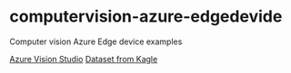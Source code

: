 # computervision-azure-edgedevide
Computer vision Azure Edge device examples

[Azure Vision Studio](https://portal.vision.cognitive.azure.com/resource/r/b330e478afa0480b88a1869f0fc9ff33/subscriptions/020b2f56-5ec9-4b68-8ec0-f27cc654d795/datasets)
[Dataset from Kagle](https://www.kaggle.com/datasets/utkarshsaxenadn/fruits-classification)
